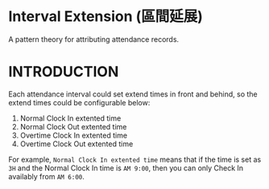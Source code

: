 Interval Extension (區間延展)
============================

A pattern theory for attributing attendance records.

INTRODUCTION
============

Each attendance interval could set extend times in front and behind, so the extend times could be configurable below:

1. Normal Clock In extented time
2. Normal Clock Out extented time
3. Overtime Clock In extented time
4. Overtime Clock Out extented time

For example, `Normal Clock In extented time` means that if the time is set as `3H` and the Normal Clock In time is `AM 9:00`, then you can only Check In availably from `AM 6:00`.
